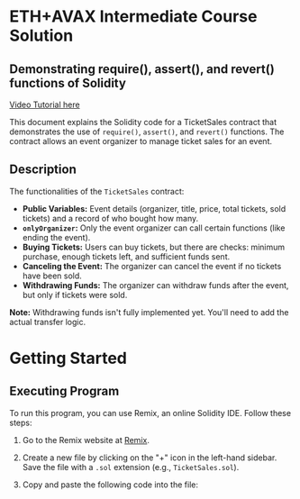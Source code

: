 # ETH+AVAX Intermediate Course Solution
## Demonstrating require(), assert(), and revert() functions of Solidity
[Video Tutorial here](https://www.loom.com/share/6001ff9e922a4d5eb2e2f58b929e1f09?sid=7ad63dcf-b03a-47a5-8cab-ecf826e37c21)

This document explains the Solidity code for a TicketSales contract that demonstrates the use of `require()`, `assert()`, and `revert()` functions. The contract allows an event organizer to manage ticket sales for an event.

## Description

The functionalities of the `TicketSales` contract:

* **Public Variables:** Event details (organizer, title, price, total tickets, sold tickets) and a record of who bought how many.
* **`onlyOrganizer`:** Only the event organizer can call certain functions (like ending the event).
* **Buying Tickets:** Users can buy tickets, but there are checks: minimum purchase, enough tickets left, and sufficient funds sent.
* **Canceling the Event:** The organizer can cancel the event if no tickets have been sold.
* **Withdrawing Funds:** The organizer can withdraw funds after the event, but only if tickets were sold.

**Note:** Withdrawing funds isn't fully implemented yet. You'll need to add the actual transfer logic.

# Getting Started
## Executing Program
To run this program, you can use Remix, an online Solidity IDE. Follow these steps:

1. Go to the Remix website at [Remix](https://remix.ethereum.org/#lang=en&optimize=false&runs=200&evmVersion=null&version=soljson-v0.8.26+commit.8a97fa7a.js).

2. Create a new file by clicking on the "+" icon in the left-hand sidebar. Save the file with a `.sol` extension (e.g., `TicketSales.sol`).

3. Copy and paste the following code into the file:


